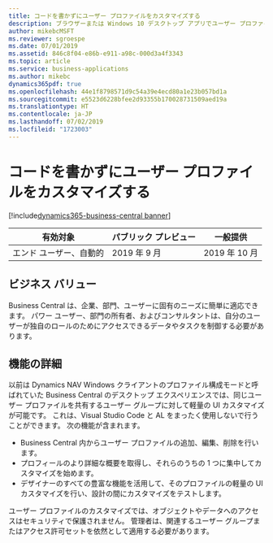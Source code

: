 ```yaml
---
title: コードを書かずにユーザー プロファイルをカスタマイズする
description: ブラウザーまたは Windows 10 デスクトップ アプリでユーザー プロファイルを追加およびカスタマイズします。
author: mikebcMSFT
ms.reviewer: sgroespe
ms.date: 07/01/2019
ms.assetid: 846c8f04-e86b-e911-a98c-000d3a4f3343
ms.topic: article
ms.service: business-applications
ms.author: mikebc
dynamics365pdf: true
ms.openlocfilehash: 44e1f8798571d9c54a39e4ecd80a1e23b057bd1a
ms.sourcegitcommit: e5523d6228bfee2d93355b170028731509aed19a
ms.translationtype: HT
ms.contentlocale: ja-JP
ms.lasthandoff: 07/02/2019
ms.locfileid: "1723003"
---
```

# <a name="customize-a-user-profile-without-writing-code"></a>コードを書かずにユーザー プロファイルをカスタマイズする
[!include[dynamics365-business-central banner](../includes/dynamics365-business-central.md)]

| 有効対象    |  パブリック プレビュー | 一般提供 | 
| ---------- | ---------- |---------- |
|エンド ユーザー、自動的|2019 年 9 月| 2019 年 10 月|


## <a name="business-value"></a>ビジネス バリュー
<!-- bv start -->
Business Central は、企業、部門、ユーザーに固有のニーズに簡単に適応できます。 パワー ユーザー、部門の所有者、およびコンサルタントは、自分のユーザーが独自のロールのためにアクセスできるデータやタスクを制御する必要があります。
<!-- bv end -->



## <a name="feature-details"></a>機能の詳細
<!--feature detail start -->
以前は Dynamics NAV Windows クライアントのプロファイル構成モードと呼ばれていた Business Central のデスクトップ エクスペリエンスでは、同じユーザー プロファイルを共有するユーザー グループに対して軽量の UI カスタマイズが可能です。 これは、Visual Studio Code と AL をまったく使用しないで行うことができます。 次の機能が含まれます。

  - Business Central 内からユーザー プロファイルの追加、編集、削除を行います。  
  - プロフィールのより詳細な概要を取得し、それらのうちの 1 つに集中してカスタマイズを始めます。  
  - デザイナーのすべての豊富な機能を活用して、そのプロファイルの軽量の UI カスタマイズを行い、設計の間にカスタマイズをテストします。  

ユーザー プロファイルのカスタマイズでは、オブジェクトやデータへのアクセスはセキュリティで保護されません。 管理者は、関連するユーザー グループまたはアクセス許可セットを依然として適用する必要があります。
<!--feature detail end -->










